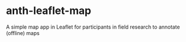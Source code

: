 # anth-leaflet-map
A simple map app in Leaflet for participants in field research to annotate (offline) maps
